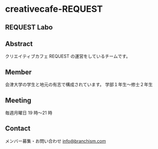# creativecafe-REQUEST

## REQUEST Labo

## Abstract

クリエイティブカフェ REQUEST の運営をしているチームです。

## Member

会津大学の学生と地元の有志で構成されています。
学部１年生〜修士２年生

## Meeting

毎週月曜日 19 時〜21 時

## Contact

メンバー募集・お問い合わせ
info@branchism.com
